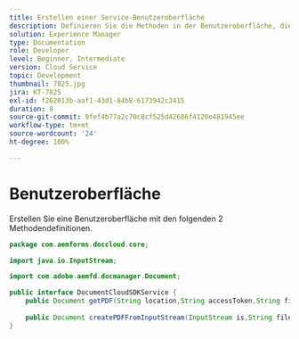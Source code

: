```yaml
---
title: Erstellen einer Service-Benutzeroberfläche
description: Definieren Sie die Methoden in der Benutzeroberfläche, die Sie verfügbar machen möchten
solution: Experience Manager
type: Documentation
role: Developer
level: Beginner, Intermediate
version: Cloud Service
topic: Development
thumbnail: 7825.jpg
jira: KT-7825
exl-id: f262013b-aaf1-43d1-84b8-6173942c3415
duration: 8
source-git-commit: 9fef4b77a2c70c8cf525d42686f4120e481945ee
workflow-type: tm+mt
source-wordcount: '24'
ht-degree: 100%

---
```



# Benutzeroberfläche

Erstellen Sie eine Benutzeroberfläche mit den folgenden 2 Methodendefinitionen.

```java
package com.aemforms.doccloud.core;

import java.io.InputStream;

import com.adobe.aemfd.docmanager.Document;

public interface DocumentCloudSDKService {	
	public Document getPDF(String location,String accessToken,String fileName);
	
    public Document createPDFFromInputStream(InputStream is,String fileName);
}
```
